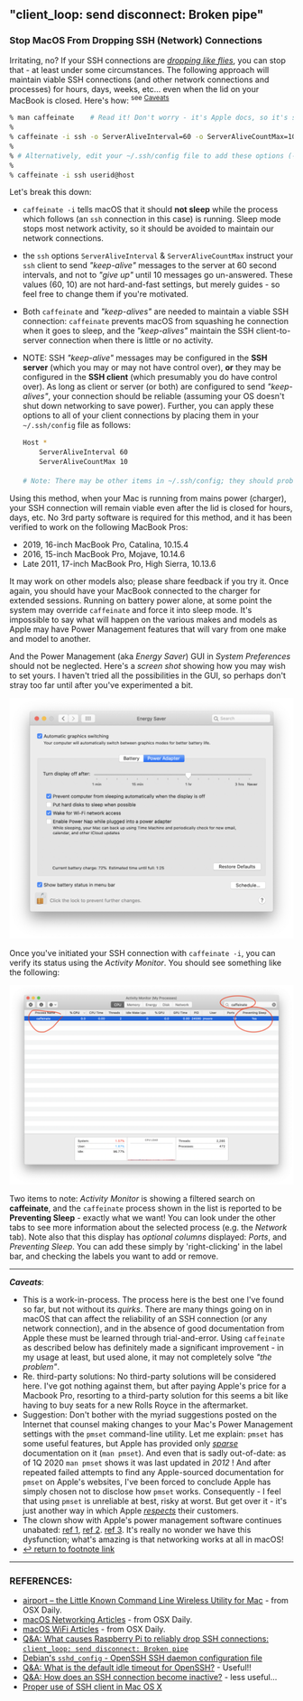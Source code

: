 ## "client_loop: send disconnect: Broken pipe"

### Stop MacOS From Dropping SSH (Network) Connections

Irritating, no? If your SSH connections are [*dropping like flies*](https://idioms.thefreedictionary.com/drop+like+flies), you can stop that - at least under some circumstances. The following approach will maintain viable SSH connections (and other network connections and processes) for hours, days, weeks, etc... even when the lid on your MacBook is closed. Here's how: <sup id="a1">see [Caveats](#f1)</sup> 

```zsh
% man caffeinate    # Read it! Don't worry - it's Apple docs, so it's skimpy.
% 
% caffeinate -i ssh -o ServerAliveInterval=60 -o ServerAliveCountMax=10 userid@host
% 
% # Alternatively, edit your ~/.ssh/config file to add these options (-o), and then:
% 
% caffeinate -i ssh userid@host 
```

Let's break this down: 

* `caffeinate -i` tells macOS that it should **not sleep** while the process which follows (an `ssh` connection in this case) is running. Sleep mode stops most network activity, so it should be avoided to maintain our network connections. 

* the `ssh` options `ServerAliveInterval` & `ServerAliveCountMax` instruct your `ssh` client to send *"keep-alive"* messages to the server at 60 second intervals, and not to *"give up"* until 10 messages go un-answered. These values (60, 10) are not hard-and-fast settings, but merely guides - so feel free to  change them if you're motivated. 

* Both `caffeinate` and *"keep-alives"* are needed to maintain a viable SSH connection: `caffeinate` prevents macOS from squashing he connection when it goes to sleep, and the *"keep-alives"* maintain the SSH client-to-server connection when there is little or no activity. 

* NOTE: SSH *"keep-alive"* messages may be configured in the **SSH server** (which you may or may not have control over), **or** they may be configured in the **SSH client** (which presumably you do have control over). As long as client or server (or both) are configured to send *"keep-alives"*, your connection should be reliable (assuming your OS doesn't shut down networking to save power). Further, you can apply these options to all of your client connections by placing them in your `~/.ssh/config` file as follows: 

  ```zsh
  Host *
      ServerAliveInterval 60
      ServerAliveCountMax 10
  
  # Note: There may be other items in ~/.ssh/config; they should probably remain
  ```

Using this method, when your Mac is running from mains power (charger), your SSH connection will remain viable even after the lid is closed for hours, days, etc. No 3rd party software is required for this method, and it has been verified to work on the following MacBook Pros:

- 2019, 16-inch MacBook Pro, Catalina, 10.15.4
- 2016, 15-inch MacBook Pro, Mojave, 10.14.6
- Late 2011, 17-inch MacBook Pro, High Sierra, 10.13.6

It may work on other models also; please share feedback if you try it. Once again, you should have your MacBook connected to the charger for extended sessions. Running on battery power alone, at some point the system may override `caffeinate` and force it into sleep mode. It's impossible to say what will happen on the various makes and models as Apple may have Power Management features that will vary from one make and model to another.  

And the Power Management (aka *Energy Saver*) GUI in *System Preferences* should not be neglected. Here's a *screen shot* showing how you may wish to set yours. I haven't tried all the possibilities in the GUI, so perhaps don't stray too far until after you've experimented a bit.

<img src="/pix/EnergySaverSettings.png" alt="EnergySaverSettings" style="zoom:50%;" />

 Once you've initiated your SSH connection with `caffeinate -i`, you can verify its status using the *Activity Monitor*. You should see something like the following: 



<img src="/pix/ActivityMonitorOnCaffeinate.png" alt="ActivityMonitorOnCaffeinate" style="zoom:50%;" />

Two items to note: *Activity Monitor* is showing a filtered search on **caffeinate**, and the `caffeinate` process shown in the list is reported to be **Preventing Sleep** - exactly what we want! You can look under the other tabs to see more information about the selected process (e.g. the *Network* tab). Note also that this display has *optional columns* displayed: *Ports*, and *Preventing Sleep*. You can add these simply by 'right-clicking' in the label bar, and checking the labels you want to add or remove.

---

<b id="f1">***Caveats***</b>: 

* This is a work-in-process. The process here is the best one I've found so far, but not without its *quirks*. There are many things going on in macOS that can affect the reliability of an SSH connection (or any network connection), and in the absence of good documentation from Apple these must be learned through trial-and-error. Using `caffeinate` as described below has definitely made a significant improvement - in my usage at least, but used alone, it may not completely solve *"the problem"*. 
* Re. third-party solutions: No third-party solutions will be considered here. I've got nothing against them, but after paying Apple's price for a Macbook Pro, resorting to a third-party solution for this seems a bit like having to buy seats for a new Rolls Royce in the aftermarket. 
* Suggestion: Don't bother with the myriad suggestions posted on the Internet that counsel making changes to your Mac's Power Management settings with the `pmset` command-line utility. Let me explain: `pmset` has some useful features, but Apple has provided only [*sparse*](https://idioms.thefreedictionary.com/piss-poor) documentation on it (`man pmset`). And even that is sadly out-of-date: as of 1Q 2020 `man pmset` shows it was last updated in *2012* !  And after repeated failed attempts to find any Apple-sourced documentation for `pmset` on Apple's websites, I've been forced to conclude Apple has simply chosen not to disclose how `pmset` works. Consequently - I feel that using `pmset` is unreliable at best, risky at worst. But get over it - it's just another way in which Apple [*respects*](https://idioms.thefreedictionary.com/screw+over) their customers. 
* The clown show with Apple's power management software continues unabated: [ref 1](https://mrmacintosh.com/10-15-4-update-wake-from-sleep-kernel-panic-in-16-mbpro-2019/), [ref 2](https://sixcolors.com/post/2020/04/apple-battery-health-management/). [ref 3](https://mrmacintosh.com/10-15-4-supplemental-update-bricking-small-number-of-t2-macs/). It's really no wonder we have this dysfunction; what's amazing is that networking works at all in macOS!
* [↩ return to footnote link](#a1)  



---

### REFERENCES:

* [airport – the Little Known Command Line Wireless Utility for Mac](https://osxdaily.com/2007/01/18/airport-the-little-known-command-line-wireless-utility/) - from OSX Daily.
* [macOS Networking Articles](https://osxdaily.com/tag/networking/) - from OSX Daily.
* [macOS WiFi Articles](https://osxdaily.com/tag/wi-fi/) - from OSX Daily. 
* [Q&A: What causes Raspberry Pi to reliably drop SSH connections: `client_loop: send disconnect: Broken pipe`](https://raspberrypi.stackexchange.com/questions/111265/what-causes-raspberry-pi-to-reliably-drop-ssh-connections-client-loop-send-di) 
* [Debian's `sshd_config` - OpenSSH SSH daemon configuration file](https://manpages.debian.org/buster/openssh-server/sshd_config.5.en.html) 
* [Q&A: What is the default idle timeout for OpenSSH?](https://unix.stackexchange.com/questions/150402/what-is-the-default-idle-timeout-for-openssh) - Useful!!
* [Q&A: How does an SSH connection become inactive?](https://unix.stackexchange.com/questions/263302/how-does-an-ssh-connection-become-inactive) - less useful... 
* [Proper use of SSH client in Mac OS X](https://www.getpagespeed.com/work/proper-use-of-ssh-client-in-mac-os-x) 